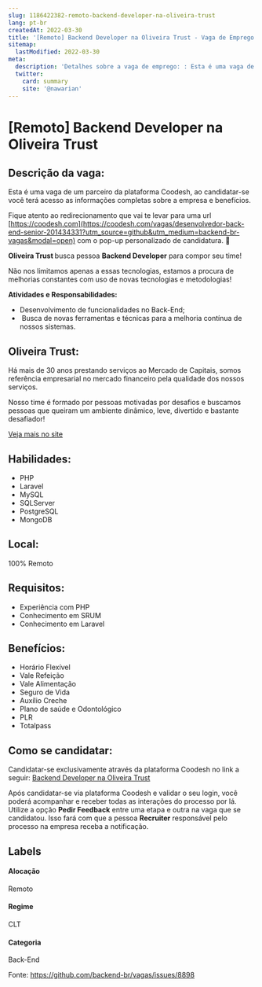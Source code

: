 ```yaml
---
slug: 1186422382-remoto-backend-developer-na-oliveira-trust
lang: pt-br
createdAt: 2022-03-30
title: '[Remoto] Backend Developer na Oliveira Trust - Vaga de Emprego'
sitemap:
  lastModified: 2022-03-30
meta:
  description: 'Detalhes sobre a vaga de emprego: : Esta é uma vaga de um parceiro da plataforma Coodesh, ao candidatar-se você terá acesso as informações completas sobre a empresa e benefícios.  Fique atento ao redirecionamento que vai te levar para uma url [https://coodesh.com](https://coodesh.com/vagas/desenvolvedor-back-end-senior-201434331?utm_source=github&utm_medium=backend-br-vagas&modal=open) com o pop-up personalizado de candidatura. 👋 <p><strong>Oliveira Trust </strong>busca pessoa <strong>Backend Developer</strong> para compor seu time!</p> <p>Não nos limitamos apenas a essas tecnologias, estamos a procura de melhorias constantes com uso de novas tecnologias e metodologias!</p> <p><strong>Atividades e Responsabilidades:</strong></p> <ul> <li>Desenvolvimento de funcionalidades no Back-End;</li> <li>&nbsp;Busca de novas ferramentas e técnicas para a melhoria contínua de nossos sistemas.</li> </ul> <p></p> <p></p> <p></p> <p></p> <p></p> <p></p> <p></p> <p></p>'
  twitter:
    card: summary
    site: '@nawarian'
---
```


# [Remoto] Backend Developer na Oliveira Trust

## Descrição da vaga: 
Esta é uma vaga de um parceiro da plataforma Coodesh, ao candidatar-se você terá acesso as informações completas sobre a empresa e benefícios.


Fique atento ao redirecionamento que vai te levar para uma url [https://coodesh.com](https://coodesh.com/vagas/desenvolvedor-back-end-senior-201434331?utm_source=github&utm_medium=backend-br-vagas&modal=open) com o pop-up personalizado de candidatura. 👋
<p><strong>Oliveira Trust </strong>busca pessoa <strong>Backend Developer</strong> para compor seu time!</p>
<p>Não nos limitamos apenas a essas tecnologias, estamos a procura de melhorias constantes com uso de novas tecnologias e metodologias!</p>
<p><strong>Atividades e Responsabilidades:</strong></p>
<ul>
<li>Desenvolvimento de funcionalidades no Back-End;</li>
<li>&nbsp;Busca de novas ferramentas e técnicas para a melhoria contínua de nossos sistemas.</li>
</ul>
<p></p>
<p></p>
<p></p>
<p></p>
<p></p>
<p></p>
<p></p>
<p></p>

## Oliveira Trust: 
 <p>Há mais de 30 anos prestando serviços ao Mercado de Capitais, somos referência empresarial no mercado financeiro pela qualidade dos nossos serviços.</p>

<p>Nosso time é formado por pessoas motivadas por desafios e buscamos pessoas que queiram um ambiente dinâmico, leve, divertido e bastante desafiador!</p><a href='https://coodesh.com/empresas/oliveira-trust'>Veja mais no site</a>

 ## Habilidades: 
 - PHP 
- Laravel 
- MySQL 
- SQLServer 
- PostgreSQL 
- MongoDB
## Local: 
 100% Remoto
## Requisitos: 
 - Experiência com PHP 
- Conhecimento em SRUM 
- Conhecimento em Laravel

## Benefícios: 
 - Horário Flexível 
- Vale Refeição 
- Vale Alimentação 
- Seguro de Vida 
- Auxílio Creche 
- Plano de saúde e Odontológico 
- PLR 
- Totalpass
## Como se candidatar:
Candidatar-se exclusivamente através da plataforma Coodesh no link a seguir: [Backend Developer na Oliveira Trust](https://coodesh.com/vagas/desenvolvedor-back-end-senior-201434331?utm_source=github&utm_medium=backend-br-vagas&modal=open)


Após candidatar-se via plataforma Coodesh e validar o seu login, você poderá acompanhar e receber todas as interações do processo por lá. Utilize a opção **Pedir Feedback** entre uma etapa e outra na vaga que se candidatou. Isso fará com que a pessoa **Recruiter** responsável pelo processo na empresa receba a notificação.
## Labels
#### Alocação
Remoto
#### Regime
CLT
#### Categoria
Back-End

Fonte: https://github.com/backend-br/vagas/issues/8898